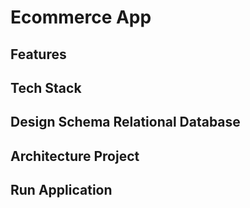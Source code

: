 # Ecommerce App


## Features


## Tech Stack



## Design Schema Relational Database



## Architecture Project



## Run Application